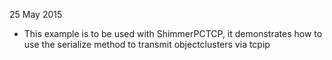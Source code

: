 25 May 2015
- This example is to be used with ShimmerPCTCP, it demonstrates how to use the serialize method to transmit objectclusters via tcpip
